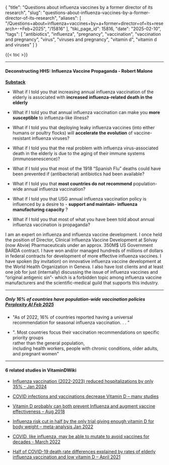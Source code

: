 {
    "title": "Questions about influenza vaccines by a former director of its research",
    "slug": "questions-about-influenza-vaccines-by-a-former-director-of-its-research",
    "aliases": [
        "/Questions+about+influenza+vaccines+by+a+former+director+of+its+research+-+Feb+2025",
        "/15816"
    ],
    "tiki_page_id": 15816,
    "date": "2025-02-10",
    "tags": [
        "antibiotics",
        "influenza",
        "pregnancy",
        "vaccination",
        "vaccination and pregnancy",
        "virus",
        "viruses and pregnancy",
        "vitamin d",
        "vitamin d and viruses"
    ]
}


{{< toc >}}

---

#### Deconstructing HHS: Influenza Vaccine Propaganda - Robert Malone

 **[Substack](https://www.malone.news/p/deconstructing-hhs-influenza-vaccine?utm_source=post-email-title&publication_id=583200&post_id=156851641&utm_campaign=email-post-title&isFreemail=false&r=ofo3r&triedRedirect=true&utm_medium=email)** 

* What if I told you that increasing annual influenza vaccination of the elderly is associated with  **increased influenza-related death in the elderly** 

> 

* What if I told you that annual influenza vaccination can make you  **more susceptible**  to influenza-like illness?

> 

* What if I told you that deploying leaky influenza vaccines (into either humans or poultry flocks) will  **accelerate the evolution**  of vaccine-resistant influenza viruses?

> 

* What if I told you that the real problem with influenza virus-associated death in the elderly is due to the aging of their immune systems (immunosenescence)?

> 

* What if I told you that most of the 1918 “Spanish Flu” deaths could have been prevented if (antibacterial) antibiotics had been available?

> 

* What if I told you that  **most countries do not recommend**  population-wide annual influenza vaccination?

> 

* What if I told you that USG annual influenza vaccination policy is influenced by a desire to - **support and maintain- influenza manufacturing capacity** ?

> 

* What if I told you that most of what you have been told about annual influenza vaccination is propaganda?

I am an expert on influenza and influenza vaccine development. I once held the position of Director, Clinical Influenza Vaccine Development at Solvay (now Abvie) Pharmaceuticals under an approx. 350M$ US Government BARDA contract. I have won and/or managed hundreds of millions of dollars in federal contracts for development of more effective influenza vaccines. I have spoken (by invitation) on innovative influenza vaccine development at the World Health Organization in Geneva. I also have lost clients and at least one job for just (internally) discussing the issue of influenza vaccines and “original antigenic sin”- which is a forbidden topic among influenza vaccine manufacturers and the scientific-medical guild that supports this industry.

---

##### Only 16% of countries have population-wide vaccination policies [Perplexity AI Feb 2025](https://www.perplexity.ai/search/what-of-people-live-in-countri-MBiCSimsTE2vtKMpumFvCA)

* "As of 2022, 16% of countries reported having a universal recommendation for seasonal influenza vaccination. . . "

* ". Most countries focus their vaccination recommendations on specific priority groups   
rather than the general population,   
including health workers, people with chronic conditions, older adults, and pregnant women"

---

#### 6 related studies in VitaminDWiki

* [Influenza vaccination (2022-2023) reduced hospitalizations by only 35% - Jan 2024](/posts/influenza-vaccination-2022-2023-reduced-hospitalizations-by-only-35-percent)

* [COVID infections and vaccinations decrease Vitamin D – many studies](/posts/covid-infections-and-vaccinations-decrease-vitamin-d-many-studies)

* [Vitamin D probably can both prevent Influenza and augment vaccine effectiveness – Aug 2018](/posts/vitamin-d-probably-can-both-prevent-influenza-and-augment-vaccine-effectiveness)

* [Influenza risk cut in half by the only trial giving enough vitamin D for body weight – meta-analysis Jan 2022](/posts/influenza-risk-cut-in-half-by-the-only-trial-giving-enough-vitamin-d-for-body-weight-meta-analysis)

* [COVID, like influenza, may be able to mutate to avoid vaccines for decades - March 2022](/posts/covid-like-influenza-may-be-able-to-mutate-to-avoid-vaccines-for-decades)

* [Half of COVID-19 death rate differences explained by rates of elderly influenza vaccination and low vitamin D – April 2021](/posts/half-of-covid-19-death-rate-differences-explained-by-rates-of-elderly-influenza--d-low-vitamin-d)

<!-- ~tc~ (alias(Questions about influenza vaccines by a director of its research - Feb 2025)) ~/tc~ -->